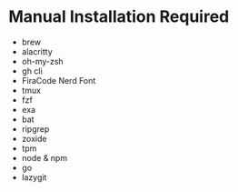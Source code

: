 # Manual Installation Required

- brew
- alacritty
- oh-my-zsh
- gh cli
- FiraCode Nerd Font
- tmux
- fzf
- exa
- bat
- ripgrep
- zoxide
- tpm
- node & npm
- go
- lazygit
